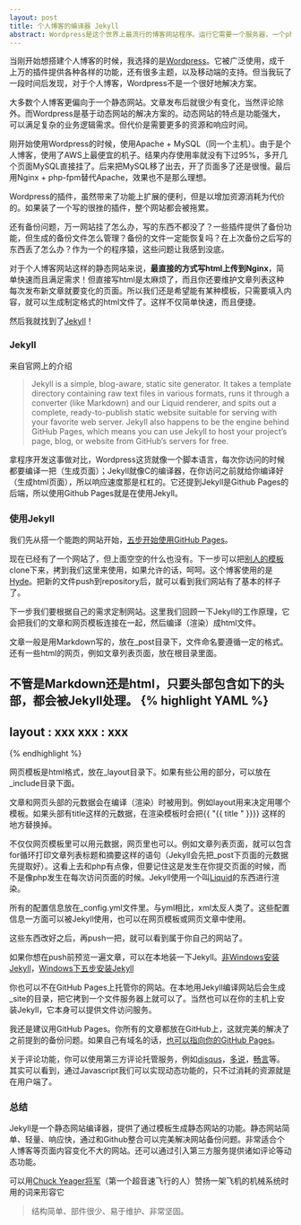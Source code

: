 ```yaml
---
layout: post
title: 个人博客的编译器 Jekyll
abstract: Wordpress是这个世界上最流行的博客网站程序。运行它需要一个服务器，一个php运行环境以及一个数据库。它集各种功能于一身，提供了成千上万插件和主题。但是，如果我们仅仅想建立一个写东西的博客，我们真的需要这么多功能和资源吗？答案是NO！如果你是一个Geek，可以尝试一下Jekyll。通过它可以搭建一个轻量、快速和灵活的个人博客。
---
```


当刚开始想搭建个人博客的时候，我选择的是[Wordpress](https://wordpress.com/)。它被广泛使用，成千上万的插件提供各种各样的功能，还有很多主题，以及移动端的支持。但当我玩了一段时间后发现，对于个人博客，Wordpress不是一个很好地解决方案。

大多数个人博客更偏向于一个静态网站。文章发布后就很少有变化，当然评论除外。而Wordpress是基于动态网站的解决方案的。动态网站的特点是功能强大，可以满足复杂的业务逻辑需求。但代价是需要更多的资源和响应时间。

刚开始使用Wordpress的时候，使用Apache + MySQL（同一个主机）。由于是个人博客，使用了AWS上最便宜的机子。结果内存使用率就没有下过95%，多开几个页面MySQL直接挂了。后来把MySQL移了出去，开了页面多了还是很慢。最后用Nginx + php-fpm替代Apache，效果也不是那么理想。

Wordpress的插件，虽然带来了功能上扩展的便利，但是以增加资源消耗为代价的。如果装了一个写的很挫的插件，整个网站都会被拖累。

还有备份问题，万一网站挂了怎么办，写的东西不都没了？一些插件提供了备份功能，但生成的备份文件怎么管理？备份的文件一定能恢复吗？在上次备份之后写的东西丢了怎么办？作为一个的程序猿，这些问题让我感到没底。

对于个人博客网站这样的静态网站来说，**最直接的方式写html上传到Nginx**，简单快速而且满足需求！但直接写html是太麻烦了，而且你还要维护文章列表这种每次发布新文章就要变化的页面。所以我们还是希望能有某种模板，只需要填入内容，就可以生成制定格式的html文件了。这样不仅简单快速，而且便捷。

然后我就找到了[Jekyll](http://jekyllrb.com/)！

### Jekyll

来自官网上的介绍

> Jekyll is a simple, blog-aware, static site generator. It takes a template directory containing raw text files in various formats, runs it through a converter (like Markdown) and our Liquid renderer, and spits out a complete, ready-to-publish static website suitable for serving with your favorite web server. Jekyll also happens to be the engine behind GitHub Pages, which means you can use Jekyll to host your project’s page, blog, or website from GitHub’s servers for free.

拿程序开发这事做对比，Wordpress这货就像一个脚本语言，每次你访问的时候都要编译一把（生成页面）；Jekyll就像C的编译器，在你访问之前就给你编译好（生成html页面），所以响应速度那是杠杠的。它还提到Jekyll是Github Pages的后端，所以使用Github Pages就是在使用Jekyll。

### 使用Jekyll

我们先从搭一个能跑的网站开始，[五步开始使用GitHub Pages](https://pages.github.com/)。

现在已经有了一个网站了，但上面空空的什么也没有。下一步可以把[别人的模板](https://github.com/jekyll/jekyll/wiki/sites)clone下来，拷到我们这里来使用，如果允许的话，呵呵。这个博客使用的是[Hyde](https://github.com/hyde/hyde)。把新的文件push到repository后，就可以看到我们网站有了基本的样子了。

下一步我们要根据自己的需求定制网站。这里我们回顾一下Jekyll的工作原理，它会把我们的文章和网页模板连接在一起，然后编译（渲染）成html文件。

文章一般是用Markdown写的，放在_post目录下，文件命名要遵循一定的格式。还有一些html的网页，例如文章列表页面，放在根目录里面。

不管是Markdown还是html，只要头部包含如下的头部，都会被Jekyll处理。
{% highlight YAML %}
---
layout : xxx
xxx    : xxx
---
{% endhighlight %}

网页模板是html格式，放在_layout目录下。如果有些公用的部分，可以放在_include目录下面。

文章和网页头部的元数据会在编译（渲染）时被用到。例如layout用来决定用哪个模板。如果头部有title这样的元数据，在渲染模板时会把{{ "{{ title " }}}} 这样的地方替换掉。

不仅仅网页模板里可以用元数据，网页里也可以。例如文章列表页面，就可以包含for循环打印文章列表标题和摘要这样的语句（Jekyll会先把_post下页面的元数据先提取好）。这看上去和php有点像，但要记住这是发生在你提交页面的时候，而不是像php发生在每次访问页面的时候。Jekyll使用一个叫[Liquid](https://github.com/Shopify/liquid)的东西进行渲染。

所有的配置信息放在_config.yml文件里。与yml相比，xml太反人类了。这些配置信息一方面可以被Jekyll使用，也可以在网页模板或网页文章中使用。

这些东西改好之后，再push一把，就可以看到属于你自己的网站了。

如果你想在push前预览一遍文章，可以在本地装一下Jekyll。[非Windows安装Jekyll](http://jekyllrb.com/docs/installation/)，[Windows下五步安装Jekyll](http://jekyll-windows.juthilo.com/)

你也可以不在GitHub Pages上托管你的网站。在本地用Jekyll编译网站后会生成_site的目录，把它拷到一个文件服务器上就可以了。当然也可以在你的主机上安装Jekyll，它本身可以提供文件访问服务。

我还是建议用GitHub Pages。你所有的文章都放在GitHub上，这就完美的解决了之前提到的备份问题。如果自己有域名的话，[也可以指向你的GitHub Pages](https://help.github.com/articles/setting-up-a-custom-domain-with-github-pages/)。

关于评论功能，你可以使用第三方评论托管服务，例如[disqus](https://disqus.com/)，[多说](http://duoshuo.com/)，[畅言](http://changyan.sohu.com/)等。其实可以看到，通过Javascript我们可以实现动态功能的，只不过消耗的资源就是在用户端了。

### 总结

Jekyll是一个静态网站编译器，提供了通过模板生成静态网站的功能。静态网站简单、轻量、响应快，通过和Github整合可以完美解决网站备份问题。非常适合个人博客等页面内容变化不大的网站。还可以通过引入第三方服务提供诸如评论等动态功能。

可以用[Chuck Yeager将军](http://en.wikipedia.org/wiki/Chuck_Yeager)（第一个超音速飞行的人）赞扬一架飞机的机械系统时用的词来形容它
> 结构简单、部件很少、易于维护、非常坚固。
